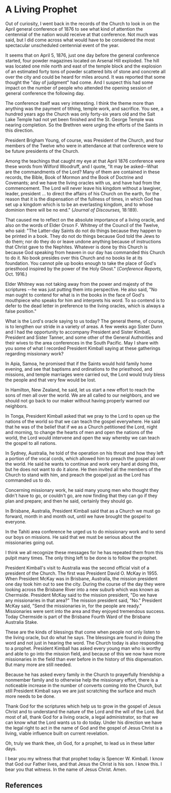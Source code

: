 # A Living Prophet

Out of curiosity, I went back in the records of the Church to look in on the
April general conference of 1876 to see what kind of attention the centennial
of the nation would receive at that conference. Not much was said, but I did
come across what would have to be considered the most spectacular unscheduled
centennial event of the year.

It seems that on April 5, 1876, just one day before the general conference
started, four powder magazines located on Arsenal Hill exploded. The hill was
located one mile north and east of the temple block and the explosion of an
estimated forty tons of powder scattered bits of stone and concrete all over
the city and could be heard for miles around. It was reported that some
thought the "day of judgment" had come. And I suspect this had some impact on
the number of people who attended the opening session of general conference
the following day.

The conference itself was very interesting. I think the theme more than
anything was the payment of tithing, temple work, and sacrifice. You see, a
hundred years ago the Church was only forty-six years old and the Salt Lake
Temple had not yet been finished and the St. George Temple was nearing
completion. So the Brethren were urging the efforts of the Saints in this
direction.

President Brigham Young, of course, was President of the Church, and four
members of the Twelve who were in attendance at that conference were to be
future presidents of the Church.

Among the teachings that caught my eye at that April 1876 conference were
these words from Wilford Woodruff, and I quote, "It may be asked--What are the
commandments of the Lord? Many of them are contained in these records, the
Bible, Book of Mormon and the Book of Doctrine and Covenants; and we have the
living oracles with us, and have had from the commencement. The Lord will
never leave his kingdom without a lawgiver, leader, president ... to direct the
affairs of his Church on the earth, for the reason that it is the dispensation
of the fullness of times, in which God has set up a kingdom which is to be an
everlasting kingdom, and to whose dominion there will be no end." (_Journal of
Discourses,_ 18:189).

That caused me to reflect on the absolute importance of a living oracle, and
also on the words of Elder Orson F. Whitney of the Council of the Twelve, who
said: "The Latter-day Saints do not do things because they happen to be
printed in a book. They do not do things because God told the Jews to do them;
nor do they do or leave undone anything because of instructions that Christ
gave to the Nephites. Whatever is done by this Church is because God speaking
from heaven in our day has commanded this Church to do it. No book presides
over this Church and no books lie at its foundation. You cannot pile up books
enough to take the place of God's priesthood inspired by the power of the Holy
Ghost." (_Conference Reports,_ Oct. 1916.)

Elder Whitney was not taking away from the power and majesty of the scriptures
--he was just putting them into perspective. He also said, "No man ought to
contend for what is in the books in the face of God's mouthpiece who speaks
for him and interprets his word. To so contend is to defer to the dead letter
in preference to the living oracles, which is always a false position."

What is the Lord's oracle saying to us today? The general theme, of course, is
to lengthen our stride in a variety of areas. A few weeks ago Sister Dunn and
I had the opportunity to accompany President and Sister Kimball, President and
Sister Tanner, and some other of the General Authorities and their wives to
the area conferences in the South Pacific. May I share with you some of what I
recorded President Kimball saying at these gatherings regarding missionary
work?

In Apia, Samoa, he promised that if the Saints would hold family home evening,
and see that baptisms and ordinations to the priesthood, and missions, and
temple marriages were carried out, the Lord would truly bless the people and
that very few would be lost.

In Hamilton, New Zealand, he said, let us start a new effort to reach the sons
of men all over the world. We are all called to our neighbors, and we should
not go back to our maker without having properly warned our neighbors.

In Tonga, President Kimball asked that we pray to the Lord to open up the
nations of the world so that we can teach the gospel everywhere. He said that
he was of the belief that if we as a Church petitioned the Lord, night and
morning, to change the hearts of men and open the nations of the world, the
Lord would intervene and open the way whereby we can teach the gospel to all
nations.

In Sydney, Australia, he told of the operation on his throat and how they left
a portion of the vocal cords, which allowed him to preach the gospel all over
the world. He said he wants to continue and work very hard at doing this, but
he does not want to do it alone. He then invited all the members of the Church
to stand with him, and preach the gospel just as the Lord has commanded us to
do.

Concerning missionary work, he said many young men who thought they didn't
have to go, or couldn't go, are now finding that they can go if they plan and
prepare; and then he said, certainly they should go.

In Brisbane, Australia, President Kimball said that as a Church we must go
forward, month in and month out, until we have brought the gospel to everyone.

In the Tahiti area conference he urged us to do missionary work and to send
our boys on missions. He said that we must be serious about the missionaries
going out.

I think we all recognize these messages for he has repeated them from this
pulpit many times. The only thing left to be done is to follow the prophet.

President Kimball's visit to Australia was the second official visit of a
president of the Church. The first was President David O. McKay in 1955. When
President McKay was in Brisbane, Australia, the mission president one day took
him out to see the city. During the course of the day they were looking across
the Brisbane River into a new suburb which was known as Chermside. President
McKay said to the mission president, "Do we have any missionaries in that
area?" The mission president said, "No." President McKay said, "Send the
missionaries in, for the people are ready." Missionaries were sent into the
area and they enjoyed tremendous success. Today Chermside is part of the
Brisbane Fourth Ward of the Brisbane Australia Stake.

These are the kinds of blessings that come when people not only listen to the
living oracle, but do what he says. The blessings are found in doing the word
and not just in hearing the word. The Church today is also responding to a
prophet. President Kimball has asked every young man who is worthy and able to
go into the mission field, and because of this we now have more missionaries
in the field than ever before in the history of this dispensation. But many
more are still needed.

Because he has asked every family in the Church to prayerfully friendship a
nonmember family and to otherwise help the missionary effort, there is a
noticeable increase in the number of converts coming into the Church, but
still President Kimball says we are just scratching the surface and much more
needs to be done.

Thank God for the scriptures which help us to grow in the gospel of Jesus
Christ and to understand the nature of the Lord and the will of the Lord. But
most of all, thank God for a living oracle, a legal administrator, so that we
can know what the Lord wants us to do today. Under his direction we have the
legal right to act in the name of God and the gospel of Jesus Christ is a
living, viable influence built on current revelation.

Oh, truly we thank thee, oh God, for a prophet, to lead us in these latter
days.

I bear you my witness that that prophet today is Spencer W. Kimball. I know
that God our Father lives, and that Jesus the Christ is his son. I know this.
I bear you that witness. In the name of Jesus Christ. Amen.

## References

